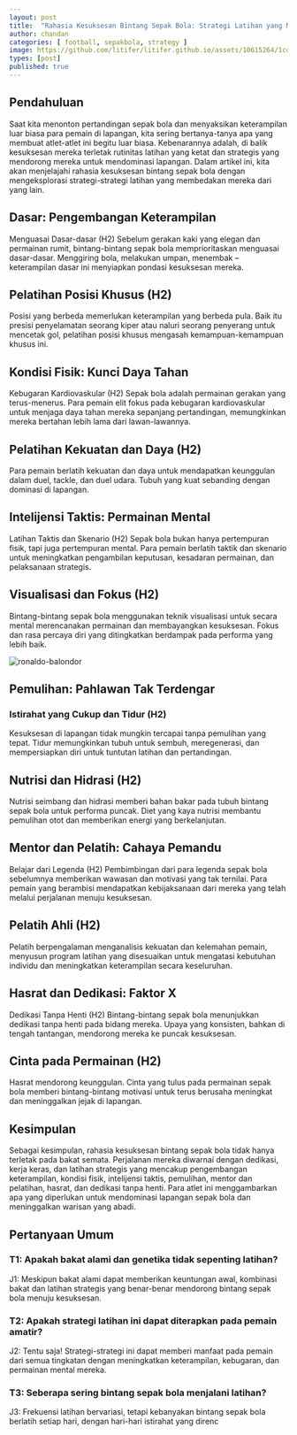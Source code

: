 ```yaml
---
layout: post
title:  "Rahasia Kesuksesan Bintang Sepak Bola: Strategi Latihan yang Membuat Mereka Mendominasi Lapangan!"
author: chandan
categories: [ football, sepakbola, strategy ]
image: https://github.com/litifer/litifer.github.io/assets/10615264/1cdfdd5f-bfee-488f-81d0-d99859d9b11d)
types: [post]
published: true
---
```



## Pendahuluan
Saat kita menonton pertandingan sepak bola dan menyaksikan keterampilan luar biasa para pemain di lapangan, kita sering bertanya-tanya apa yang membuat atlet-atlet ini begitu luar biasa. Kebenarannya adalah, di balik kesuksesan mereka terletak rutinitas latihan yang ketat dan strategis yang mendorong mereka untuk mendominasi lapangan. Dalam artikel ini, kita akan menjelajahi rahasia kesuksesan bintang sepak bola dengan mengeksplorasi strategi-strategi latihan yang membedakan mereka dari yang lain.

## Dasar: Pengembangan Keterampilan
Menguasai Dasar-dasar (H2)
Sebelum gerakan kaki yang elegan dan permainan rumit, bintang-bintang sepak bola memprioritaskan menguasai dasar-dasar. Menggiring bola, melakukan umpan, menembak – keterampilan dasar ini menyiapkan pondasi kesuksesan mereka.

## Pelatihan Posisi Khusus (H2)
Posisi yang berbeda memerlukan keterampilan yang berbeda pula. Baik itu presisi penyelamatan seorang kiper atau naluri seorang penyerang untuk mencetak gol, pelatihan posisi khusus mengasah kemampuan-kemampuan khusus ini.

## Kondisi Fisik: Kunci Daya Tahan
Kebugaran Kardiovaskular (H2)
Sepak bola adalah permainan gerakan yang terus-menerus. Para pemain elit fokus pada kebugaran kardiovaskular untuk menjaga daya tahan mereka sepanjang pertandingan, memungkinkan mereka bertahan lebih lama dari lawan-lawannya.

## Pelatihan Kekuatan dan Daya (H2)
Para pemain berlatih kekuatan dan daya untuk mendapatkan keunggulan dalam duel, tackle, dan duel udara. Tubuh yang kuat sebanding dengan dominasi di lapangan.

## Intelijensi Taktis: Permainan Mental
Latihan Taktis dan Skenario (H2)
Sepak bola bukan hanya pertempuran fisik, tapi juga pertempuran mental. Para pemain berlatih taktik dan skenario untuk meningkatkan pengambilan keputusan, kesadaran permainan, dan pelaksanaan strategis.

## Visualisasi dan Fokus (H2)
Bintang-bintang sepak bola menggunakan teknik visualisasi untuk secara mental merencanakan permainan dan membayangkan kesuksesan. Fokus dan rasa percaya diri yang ditingkatkan berdampak pada performa yang lebih baik.

![ronaldo-balondor](https://github.com/litifer/litifer.github.io/assets/10615264/01a97480-0e7a-4d18-aacf-7b596c33ba60)


## Pemulihan: Pahlawan Tak Terdengar
### Istirahat yang Cukup dan Tidur (H2)
Kesuksesan di lapangan tidak mungkin tercapai tanpa pemulihan yang tepat. Tidur memungkinkan tubuh untuk sembuh, meregenerasi, dan mempersiapkan diri untuk tuntutan latihan dan pertandingan.

## Nutrisi dan Hidrasi (H2)
Nutrisi seimbang dan hidrasi memberi bahan bakar pada tubuh bintang sepak bola untuk performa puncak. Diet yang kaya nutrisi membantu pemulihan otot dan memberikan energi yang berkelanjutan.

## Mentor dan Pelatih: Cahaya Pemandu
Belajar dari Legenda (H2)
Pembimbingan dari para legenda sepak bola sebelumnya memberikan wawasan dan motivasi yang tak ternilai. Para pemain yang berambisi mendapatkan kebijaksanaan dari mereka yang telah melalui perjalanan menuju kesuksesan.

## Pelatih Ahli (H2)
Pelatih berpengalaman menganalisis kekuatan dan kelemahan pemain, menyusun program latihan yang disesuaikan untuk mengatasi kebutuhan individu dan meningkatkan keterampilan secara keseluruhan.

## Hasrat dan Dedikasi: Faktor X
Dedikasi Tanpa Henti (H2)
Bintang-bintang sepak bola menunjukkan dedikasi tanpa henti pada bidang mereka. Upaya yang konsisten, bahkan di tengah tantangan, mendorong mereka ke puncak kesuksesan.

## Cinta pada Permainan (H2)
Hasrat mendorong keunggulan. Cinta yang tulus pada permainan sepak bola memberi bintang-bintang motivasi untuk terus berusaha meningkat dan meninggalkan jejak di lapangan.

## Kesimpulan
Sebagai kesimpulan, rahasia kesuksesan bintang sepak bola tidak hanya terletak pada bakat semata. Perjalanan mereka diwarnai dengan dedikasi, kerja keras, dan latihan strategis yang mencakup pengembangan keterampilan, kondisi fisik, intelijensi taktis, pemulihan, mentor dan pelatihan, hasrat, dan dedikasi tanpa henti. Para atlet ini menggambarkan apa yang diperlukan untuk mendominasi lapangan sepak bola dan meninggalkan warisan yang abadi.

## Pertanyaan Umum
### T1: Apakah bakat alami dan genetika tidak sepenting latihan?
J1: Meskipun bakat alami dapat memberikan keuntungan awal, kombinasi bakat dan latihan strategis yang benar-benar mendorong bintang sepak bola menuju kesuksesan.

### T2: Apakah strategi latihan ini dapat diterapkan pada pemain amatir?
J2: Tentu saja! Strategi-strategi ini dapat memberi manfaat pada pemain dari semua tingkatan dengan meningkatkan keterampilan, kebugaran, dan permainan mental mereka.

### T3: Seberapa sering bintang sepak bola menjalani latihan?
J3: Frekuensi latihan bervariasi, tetapi kebanyakan bintang sepak bola berlatih setiap hari, dengan hari-hari istirahat yang direnc

